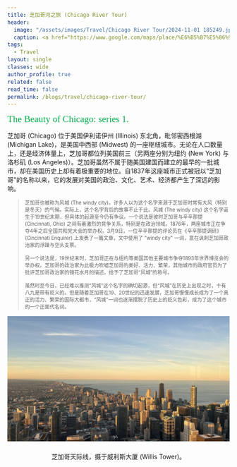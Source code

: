 ```yaml
---
title: 芝加哥河之旅 (Chicago River Tour)
header: 
  image: "/assets/images/Travel/Chicago River Tour/2024-11-01 185249.jpg"
  caption: <a href="https://www.google.com/maps/place/%E6%B5%B7%E5%86%9B%E7%A0%81%E5%A4%B4/@41.8921836,-87.6139832,16z/data=!3m1!5s0x880e2b4ba5b33581:0x1fc721b72d7b73c4!4m10!1m2!2m1!1snavy+pier!3m6!1s0x880e2b4d91f12edb:0xd0acdb96b088a4dc!8m2!3d41.8918633!4d-87.6050944!15sCgluYXZ5IHBpZXJaCyIJbmF2eSBwaWVykgESdG91cmlzdF9hdHRyYWN0aW9u4AEA!16zL20vMGM3bG4?entry=ttu&g_ep=EgoyMDI0MTExOS4yIKXMDSoASAFQAw%3D%3D">Navy Pier</a>
tags:
  - Travel
layout: single
classes: wide
author_profile: true
related: false
read_time: false
permalink: /blogs/travel/chicago-river-tour/
---
```


<span style="font-family: 'Lucida Handwriting';font-size:1.5em;color: #0AAD4E">The Beauty of Chicago: series 1.</span>

芝加哥 (Chicago) 位于美国伊利诺伊州 (Illinois) 东北角，毗邻密西根湖 (Michigan Lake)，是美国中西部 (Midwest) 的一座枢纽城市。无论在人口数量上，还是经济体量上，芝加哥都位列美国前三（另两座分别为纽约 (New York) 与洛杉矶 (Los Angeles)）。芝加哥虽然不属于随美国建国而建立的最早的一批城市，却在美国历史上却有着极重要的地位。自1837年这座城市正式被冠以“芝加哥”的名称以来，它的发展对美国的政治、文化、艺术、经济都产生了深远的影响。

<blockquote>
  <p style="font-size:0.8em">
  芝加哥也被称为风城 (The windy city)。许多人以为这个名字来源于芝加哥时常有大风（特别是冬天）的气候。实际上，这个名字背后的故事不止于此。风城 (The windy city) 这个名字诞生于19世纪末期，但具体的起源至今仍有争议。一个说法是彼时芝加哥与辛辛那提 (Cincinnati, Ohio) 之间有着激烈的竞争关系，特别是在政治领域。1876年，两座城市正在争夺4年之后全国共和党大会的举办权。3月9日，一位辛辛那提的评论员在《辛辛那提调研》 (Cincinnati Enquirer) 上发表了一篇文章，文中使用了 "windy city" 一词，意在讽刺芝加哥政治家的浮躁与空头支票。<br><br>另一个说法是，19世纪末时，芝加哥正在与纽约等美国其他主要城市争夺1893年世界博览会的举办权。芝加哥的政治家为此极力吹嘘芝加哥的美好、活力、繁荣，其他城市的政府官员为了批评芝加哥政治家的镜花水月的描述，给予了芝加哥“风城”的称号。<br><br>虽然时至今日，已经难以推测“风城”这个名字的确切起源，但“风城”在历史上出现之时，十有八九是带有贬义的。但是随着芝加哥在19、20世纪的迅速发展，芝加哥慢慢成长成为了一个真正的活力、繁荣的国际大都市，“风城”一词也逐渐摆脱了历史上的贬义色彩，成为了这个城市的一个正面代名词。
  </p>
</blockquote>

<div style="text-align: center;">
  <img src="/assets/images/Travel/Chicago River Tour/2024-10-16 174547.jpg" alt="" style="max-width: 100%; height: auto;}">
  <figcaption style="margin-top: 1.5em;">芝加哥天际线，摄于威利斯大厦 (Willis Tower)。</figcaption>
</div>
